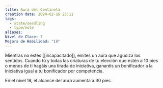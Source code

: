 ```yaml
---
title: Aura del Centinela
creation date: 2024-02-16 23:11
tags:
  - state/seedling
  - type/note
aliases: 
Nivel de Clase: 7
Mejora de Habilidad: "18"
---
```

Mientras no estés [[incapacitado]], emites un aura que agudiza los sentidos. Cuando tú y todas las
criaturas de tu elección que estén a 10 pies o menos de ti hagáis una tirada de iniciativa, ganaréis un bonificador a la iniciativa igual a tu bonificador por competencia.

En el nivel 18, el alcance del aura aumenta a 30 pies.

